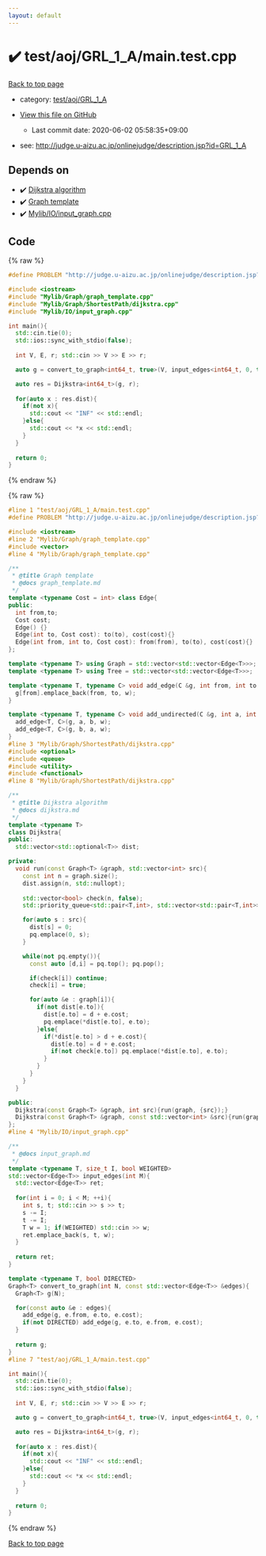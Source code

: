 ```yaml
---
layout: default
---
```


<!-- mathjax config similar to math.stackexchange -->
<script type="text/javascript" async
  src="https://cdnjs.cloudflare.com/ajax/libs/mathjax/2.7.5/MathJax.js?config=TeX-MML-AM_CHTML">
</script>
<script type="text/x-mathjax-config">
  MathJax.Hub.Config({
    TeX: { equationNumbers: { autoNumber: "AMS" }},
    tex2jax: {
      inlineMath: [ ['$','$'] ],
      processEscapes: true
    },
    "HTML-CSS": { matchFontHeight: false },
    displayAlign: "left",
    displayIndent: "2em"
  });
</script>

<script type="text/javascript" src="https://cdnjs.cloudflare.com/ajax/libs/jquery/3.4.1/jquery.min.js"></script>
<script src="https://cdn.jsdelivr.net/npm/jquery-balloon-js@1.1.2/jquery.balloon.min.js" integrity="sha256-ZEYs9VrgAeNuPvs15E39OsyOJaIkXEEt10fzxJ20+2I=" crossorigin="anonymous"></script>
<script type="text/javascript" src="../../../../assets/js/copy-button.js"></script>
<link rel="stylesheet" href="../../../../assets/css/copy-button.css" />


# :heavy_check_mark: test/aoj/GRL_1_A/main.test.cpp

<a href="../../../../index.html">Back to top page</a>

* category: <a href="../../../../index.html#653494e934116182fd158eb8385c6547">test/aoj/GRL_1_A</a>
* <a href="{{ site.github.repository_url }}/blob/master/test/aoj/GRL_1_A/main.test.cpp">View this file on GitHub</a>
    - Last commit date: 2020-06-02 05:58:35+09:00


* see: <a href="http://judge.u-aizu.ac.jp/onlinejudge/description.jsp?id=GRL_1_A">http://judge.u-aizu.ac.jp/onlinejudge/description.jsp?id=GRL_1_A</a>


## Depends on

* :heavy_check_mark: <a href="../../../../library/Mylib/Graph/ShortestPath/dijkstra.cpp.html">Dijkstra algorithm</a>
* :heavy_check_mark: <a href="../../../../library/Mylib/Graph/graph_template.cpp.html">Graph template</a>
* :heavy_check_mark: <a href="../../../../library/Mylib/IO/input_graph.cpp.html">Mylib/IO/input_graph.cpp</a>


## Code

<a id="unbundled"></a>
{% raw %}
```cpp
#define PROBLEM "http://judge.u-aizu.ac.jp/onlinejudge/description.jsp?id=GRL_1_A"

#include <iostream>
#include "Mylib/Graph/graph_template.cpp"
#include "Mylib/Graph/ShortestPath/dijkstra.cpp"
#include "Mylib/IO/input_graph.cpp"

int main(){
  std::cin.tie(0);
  std::ios::sync_with_stdio(false);
  
  int V, E, r; std::cin >> V >> E >> r;

  auto g = convert_to_graph<int64_t, true>(V, input_edges<int64_t, 0, true>(E));

  auto res = Dijkstra<int64_t>(g, r);
  
  for(auto x : res.dist){
    if(not x){
      std::cout << "INF" << std::endl;
    }else{
      std::cout << *x << std::endl;
    }
  }
  
  return 0;
}

```
{% endraw %}

<a id="bundled"></a>
{% raw %}
```cpp
#line 1 "test/aoj/GRL_1_A/main.test.cpp"
#define PROBLEM "http://judge.u-aizu.ac.jp/onlinejudge/description.jsp?id=GRL_1_A"

#include <iostream>
#line 2 "Mylib/Graph/graph_template.cpp"
#include <vector>
#line 4 "Mylib/Graph/graph_template.cpp"

/**
 * @title Graph template
 * @docs graph_template.md
 */
template <typename Cost = int> class Edge{
public:
  int from,to;
  Cost cost;
  Edge() {}
  Edge(int to, Cost cost): to(to), cost(cost){}
  Edge(int from, int to, Cost cost): from(from), to(to), cost(cost){}
};

template <typename T> using Graph = std::vector<std::vector<Edge<T>>>;
template <typename T> using Tree = std::vector<std::vector<Edge<T>>>;

template <typename T, typename C> void add_edge(C &g, int from, int to, T w = 1){
  g[from].emplace_back(from, to, w);
}

template <typename T, typename C> void add_undirected(C &g, int a, int b, T w = 1){
  add_edge<T, C>(g, a, b, w);
  add_edge<T, C>(g, b, a, w);
}
#line 3 "Mylib/Graph/ShortestPath/dijkstra.cpp"
#include <optional>
#include <queue>
#include <utility>
#include <functional>
#line 8 "Mylib/Graph/ShortestPath/dijkstra.cpp"

/**
 * @title Dijkstra algorithm
 * @docs dijkstra.md
 */
template <typename T>
class Dijkstra{
public:
  std::vector<std::optional<T>> dist;

private:
  void run(const Graph<T> &graph, std::vector<int> src){
    const int n = graph.size();
    dist.assign(n, std::nullopt);
    
    std::vector<bool> check(n, false);
    std::priority_queue<std::pair<T,int>, std::vector<std::pair<T,int>>, std::greater<std::pair<T,int>>> pq;

    for(auto s : src){
      dist[s] = 0;
      pq.emplace(0, s);
    }

    while(not pq.empty()){
      const auto [d,i] = pq.top(); pq.pop();

      if(check[i]) continue;
      check[i] = true;

      for(auto &e : graph[i]){
        if(not dist[e.to]){
          dist[e.to] = d + e.cost;
          pq.emplace(*dist[e.to], e.to);
        }else{
          if(*dist[e.to] > d + e.cost){
            dist[e.to] = d + e.cost;
            if(not check[e.to]) pq.emplace(*dist[e.to], e.to);
          }
        }
      }
    }
  }

public:
  Dijkstra(const Graph<T> &graph, int src){run(graph, {src});}
  Dijkstra(const Graph<T> &graph, const std::vector<int> &src){run(graph, src);}
};
#line 4 "Mylib/IO/input_graph.cpp"

/**
 * @docs input_graph.md
 */
template <typename T, size_t I, bool WEIGHTED>
std::vector<Edge<T>> input_edges(int M){
  std::vector<Edge<T>> ret;
  
  for(int i = 0; i < M; ++i){
    int s, t; std::cin >> s >> t;
    s -= I;
    t -= I;
    T w = 1; if(WEIGHTED) std::cin >> w;
    ret.emplace_back(s, t, w);
  }
  
  return ret;  
}

template <typename T, bool DIRECTED>
Graph<T> convert_to_graph(int N, const std::vector<Edge<T>> &edges){
  Graph<T> g(N);

  for(const auto &e : edges){
    add_edge(g, e.from, e.to, e.cost);
    if(not DIRECTED) add_edge(g, e.to, e.from, e.cost);
  }
  
  return g;
}
#line 7 "test/aoj/GRL_1_A/main.test.cpp"

int main(){
  std::cin.tie(0);
  std::ios::sync_with_stdio(false);
  
  int V, E, r; std::cin >> V >> E >> r;

  auto g = convert_to_graph<int64_t, true>(V, input_edges<int64_t, 0, true>(E));

  auto res = Dijkstra<int64_t>(g, r);
  
  for(auto x : res.dist){
    if(not x){
      std::cout << "INF" << std::endl;
    }else{
      std::cout << *x << std::endl;
    }
  }
  
  return 0;
}

```
{% endraw %}

<a href="../../../../index.html">Back to top page</a>


